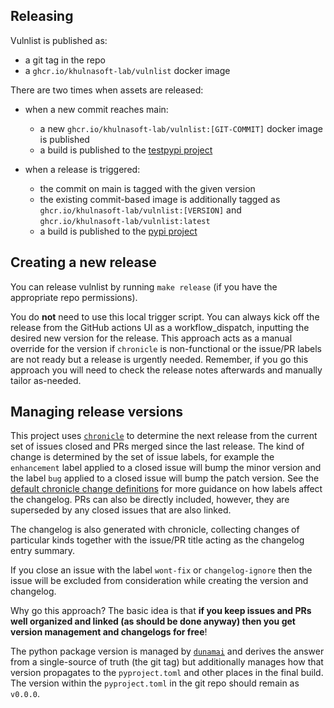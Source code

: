 ## Releasing

Vulnlist is published as:
- a git tag in the repo
- a `ghcr.io/khulnasoft-lab/vulnlist` docker image

There are two times when assets are released:

- when a new commit reaches main:
    - a new `ghcr.io/khulnasoft-lab/vulnlist:[GIT-COMMIT]` docker image is published
    - a build is published to the [testpypi project](https://test.pypi.org/project/vulnlist/)

- when a release is triggered:
    - the commit on main is tagged with the given version
    - the existing commit-based image is additionally tagged as `ghcr.io/khulnasoft-lab/vulnlist:[VERSION]` and `ghcr.io/khulnasoft-lab/vulnlist:latest`
    - a build is published to the [pypi project](https://pypi.org/project/vulnlist/)

## Creating a new release

You can release vulnlist by running `make release` (if you have the appropriate repo permissions).

You do **not** need to use this local trigger script. You can always kick off the release from the GitHub actions UI as a workflow_dispatch, inputting the desired new version for the release. This approach acts as a manual override for the version if `chronicle` is non-functional or the issue/PR labels are not ready but a release is urgently needed. Remember, if you go this approach you will need to check the release notes afterwards and manually tailor as-needed.

## Managing release versions

This project uses [`chronicle`](https://github.com/anchore/chronicle) to determine the next release from the current set of issues closed and PRs merged since the last release. The kind of change is determined by the set of issue labels, for example the `enhancement` label applied to a closed issue will bump the minor version and the label `bug` applied to a closed issue will bump the patch version. See the [default chronicle change definitions](https://github.com/anchore/chronicle#default-github-change-definitions) for more guidance on how labels affect the changelog. PRs can also be directly included, however, they are superseded by any closed issues that are also linked.

The changelog is also generated with chronicle, collecting changes of particular kinds together with the issue/PR title acting as the changelog entry summary.

If you close an issue with the label `wont-fix` or `changelog-ignore` then the issue will be excluded from consideration while creating the version and changelog.

Why go this approach? The basic idea is that **if you keep issues and PRs well organized and linked (as should be done anyway) then you get version management and changelogs for free**!

The python package version is managed by [`dunamai`](https://github.com/mtkennerly/dunamai) and derives the answer from a single-source of truth (the git tag) but additionally manages how that version propagates to the `pyproject.toml` and other places in the final build. The version within the `pyproject.toml` in the git repo should remain as `v0.0.0`.
